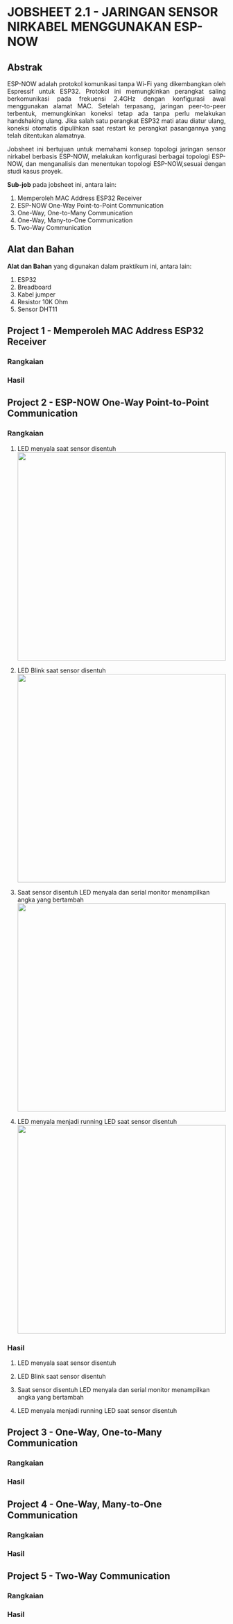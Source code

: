 # JOBSHEET 2.1 - JARINGAN SENSOR NIRKABEL MENGGUNAKAN ESP-NOW

## Abstrak
<p align="justify">ESP-NOW adalah protokol komunikasi tanpa Wi-Fi yang dikembangkan oleh Espressif untuk ESP32. Protokol ini memungkinkan perangkat saling berkomunikasi pada frekuensi 2.4GHz 
dengan konfigurasi awal menggunakan alamat MAC. Setelah terpasang, jaringan peer-to-peer terbentuk, memungkinkan koneksi tetap ada tanpa perlu melakukan handshaking ulang. 
Jika salah satu perangkat ESP32 mati atau diatur ulang, koneksi otomatis dipulihkan saat restart ke perangkat pasangannya yang telah ditentukan alamatnya.</p>

<p align="justify">Jobsheet ini bertujuan untuk memahami konsep topologi jaringan sensor nirkabel berbasis ESP-NOW, melakukan konfigurasi berbagai topologi ESP-NOW, dan menganalisis dan menentukan topologi ESP-NOW,sesuai dengan
studi kasus proyek.</p>

**Sub-job** pada jobsheet ini, antara lain:
1. Memperoleh MAC Address ESP32 Receiver
2. ESP-NOW One-Way Point-to-Point Communication
3. One-Way, One-to-Many Communication
4. One-Way, Many-to-One Communication
5. Two-Way Communication

## Alat dan Bahan
**Alat dan Bahan** yang digunakan dalam praktikum ini, antara lain:
1) ESP32
2) Breadboard
3) Kabel jumper
4) Resistor 10K Ohm
5) Sensor DHT11

## Project 1 - Memperoleh MAC Address ESP32 Receiver
### Rangkaian 

### Hasil


## Project 2 -  ESP-NOW One-Way Point-to-Point Communication
### Rangkaian 
1. LED menyala saat sensor disentuh
   <img src="" width="480px">
   
2. LED Blink saat sensor disentuh
   <img src="" width="480px">
   
3. Saat sensor disentuh LED menyala dan serial monitor menampilkan angka yang bertambah
   <img src="" width="480px">
   
4. LED menyala menjadi running LED saat sensor disentuh
   <img src="" width="480px">
   
### Hasil
1. LED menyala saat sensor disentuh

2. LED Blink saat sensor disentuh

3. Saat sensor disentuh LED menyala dan serial monitor menampilkan angka yang bertambah
 
4. LED menyala menjadi running LED saat sensor disentuh
  
## Project 3 - One-Way, One-to-Many Communication
### Rangkaian 
### Hasil


## Project 4 - One-Way, Many-to-One Communication
### Rangkaian 
### Hasil


## Project 5 - Two-Way Communication
### Rangkaian 
### Hasil

